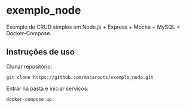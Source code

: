 # exemplo_node
Exemplo de CRUD simples em Node.js + Express + Mocha + MySQL + Docker-Compose.

## Instruções de uso
Clonar repositório:
```
git clone https://github.com/macaroots/exemplo_node.git
```

Entrar na pasta e iniciar serviços:
```
docker-compose up
```
